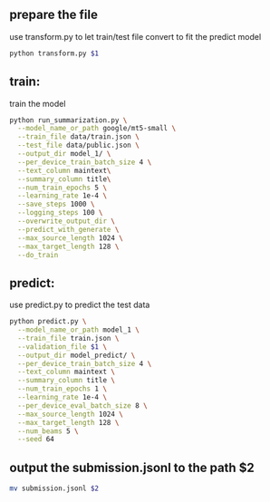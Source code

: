 ## prepare the file
use transform.py to let train/test file convert to fit the predict model

```bash
python transform.py $1
```

## train:
train the model
```bash
python run_summarization.py \
  --model_name_or_path google/mt5-small \
  --train_file data/train.json \
  --test_file data/public.json \
  --output_dir model_1/ \
  --per_device_train_batch_size 4 \
  --text_column maintext\
  --summary_column title\
  --num_train_epochs 5 \
  --learning_rate 1e-4 \
  --save_steps 1000 \
  --logging_steps 100 \
  --overwrite_output_dir \
  --predict_with_generate \
  --max_source_length 1024 \
  --max_target_length 128 \
  --do_train
```

## predict:
use predict.py to predict the test data
```bash
python predict.py \
  --model_name_or_path model_1 \
  --train_file train.json \
  --validation_file $1 \
  --output_dir model_predict/ \
  --per_device_train_batch_size 4 \
  --text_column maintext \
  --summary_column title \
  --num_train_epochs 1 \
  --learning_rate 1e-4 \
  --per_device_eval_batch_size 8 \
  --max_source_length 1024 \
  --max_target_length 128 \
  --num_beams 5 \
  --seed 64
```


## output the submission.jsonl to the path $2
```bash
mv submission.jsonl $2
```